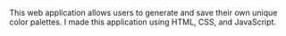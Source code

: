 This web application allows users to generate and save their own unique color palettes. I made this application using HTML, CSS, and JavaScript.
